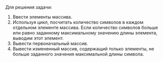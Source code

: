 Для решения задачи:
1. Ввести элементы массива.
2. Используя цикл, посчитать количество символов в каждом отдельном элементе массива. Если количество символов больше или равно заданному максимальному значению длины элемента, выводим этот элемент.
3. Вывести первоначальный массив.
4. Вывести измененный массив, содержащий только элементы, не больше заданного значения максимальной длины символа.
